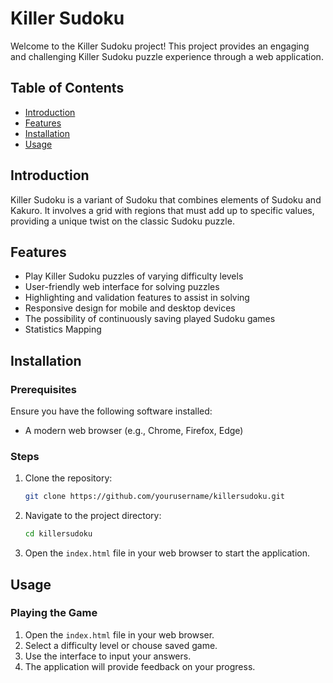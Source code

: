 # Killer Sudoku

Welcome to the Killer Sudoku project! This project provides an engaging and challenging Killer Sudoku puzzle experience through a web application.

## Table of Contents

- [Introduction](#introduction)
- [Features](#features)
- [Installation](#installation)
- [Usage](#usage)

## Introduction

Killer Sudoku is a variant of Sudoku that combines elements of Sudoku and Kakuro. It involves a grid with regions that must add up to specific values, providing a unique twist on the classic Sudoku puzzle.

## Features

- Play Killer Sudoku puzzles of varying difficulty levels
- User-friendly web interface for solving puzzles
- Highlighting and validation features to assist in solving
- Responsive design for mobile and desktop devices
- The possibility of continuously saving played Sudoku games
- Statistics Mapping

## Installation

### Prerequisites

Ensure you have the following software installed:

- A modern web browser (e.g., Chrome, Firefox, Edge)

### Steps

1. Clone the repository:

    ```sh
    git clone https://github.com/yourusername/killersudoku.git
    ```

2. Navigate to the project directory:

    ```sh
    cd killersudoku
    ```

3. Open the `index.html` file in your web browser to start the application.

## Usage

### Playing the Game

1. Open the `index.html` file in your web browser.
2. Select a difficulty level or chouse saved game.
3. Use the interface to input your answers.
4. The application will provide feedback on your progress.


